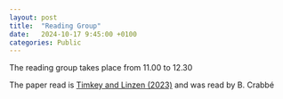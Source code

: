 ```yaml
---
layout: post
title:  "Reading Group"
date:   2024-10-17 9:45:00 +0100
categories: Public
---
```


The reading group takes place from 11.00 to 12.30

The paper read is [Timkey and Linzen (2023)](https://aclanthology.org/2023.findings-emnlp.582/) and was read by B. Crabbé
